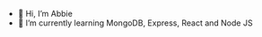 <meta name="google-site-verification" content="Wz2e-TggXjfXmpI0yenCAqdnb66GDYIxXLPpKg9ZYS0" />

- 👋 Hi, I’m Abbie
- 🌱 I’m currently learning MongoDB, Express, React and Node JS

<!---
abbielatonio/abbielatonio is a ✨ special ✨ repository because its `README.md` (this file) appears on your GitHub profile.
You can click the Preview link to take a look at your changes.
--->
